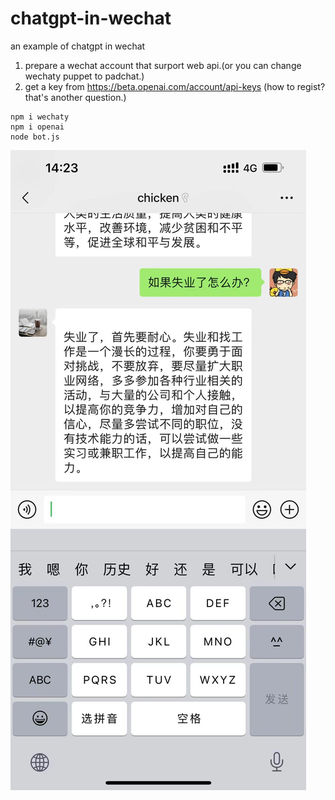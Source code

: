 # chatgpt-in-wechat
an example of chatgpt in wechat

1. prepare a wechat account that surport web api.(or you can change wechaty puppet to padchat.)
2. get a key from https://beta.openai.com/account/api-keys (how to regist? that's another question.)

```
npm i wechaty
npm i openai
node bot.js
```

![screenshot](https://github.com/jiguang/chatgpt-in-wechat/blob/54fc85ca427f2148ec4fc6af06cd24e2c947c795/screenshot.jpeg)
